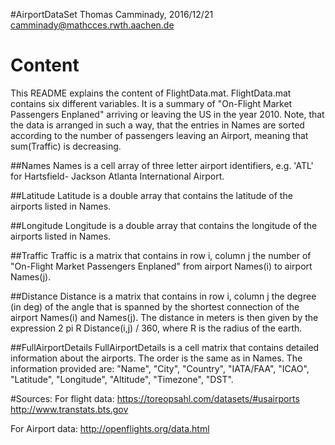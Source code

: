 #AirportDataSet
Thomas Camminady, 2016/12/21
camminady@mathcces.rwth.aachen.de


# Content 
This README explains the content of 
FlightData.mat. FlightData.mat contains six
different variables. It is a summary of 
"On-Flight Market Passengers Enplaned"
arriving or leaving the US in the year 2010.
Note, that the data is arranged in such a way,
that the entries in Names are sorted 
according to the number of passengers 
leaving an Airport, meaning that sum(Traffic) 
is decreasing.


##Names
Names is a cell array of three letter airport 
identifiers, e.g. 'ATL' for Hartsfield-
Jackson Atlanta International Airport.

##Latitude
Latitude is a double array that contains the 
latitude of the airports listed in Names.

##Longitude
Longitude is a double array that contains 
the longitude of the airports listed in 
Names.

##Traffic
Traffic is a matrix that contains in row i,
column j the number of "On-Flight 
Market Passengers Enplaned" from 
airport Names(i) to airport Names(j).

##Distance
Distance is a matrix that contains in row i,
column j the degree (in deg) of the 
angle that is spanned by the shortest
connection of the airport Names(i) 
and Names(j). The distance in meters
is then given by the expression 
2 pi R Distance(i,j) / 360, where R 
is the radius of the earth.

##FullAirportDetails
FullAirportDetails is a cell matrix that 
contains detailed information about the
airports. The order is the same as in 
Names. The information provided are:
"Name", "City", "Country", "IATA/FAA", 
"ICAO", "Latitude", "Longitude", 
"Altitude", "Timezone", "DST".


#Sources:
For flight data:
https://toreopsahl.com/datasets/#usairports
http://www.transtats.bts.gov

For Airport data:
    http://openflights.org/data.html
  
